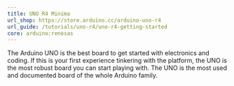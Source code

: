 ```yaml
---
title: UNO R4 Minima
url_shop: https://store.arduino.cc/arduino-uno-r4
url_guide: /tutorials/uno-r4/uno-r4-getting-started
core: arduino:renesas
---
```


The Arduino UNO is the best board to get started with electronics and coding. If this is your first experience tinkering with the platform, the UNO is the most robust board you can start playing with. The UNO is the most used and documented board of the whole Arduino family.
